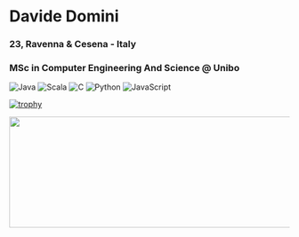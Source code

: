 # Davide Domini
### 23, Ravenna & Cesena - Italy
### MSc in Computer Engineering And Science @ Unibo
<!--
**davidedomini/davidedomini** is a ✨ _special_ ✨ repository because its `README.md` (this file) appears on your GitHub profile.

Here are some ideas to get you started:

- 🔭 I’m currently working on ...
- 🌱 I’m currently learning ...
- 👯 I’m looking to collaborate on ...
- 🤔 I’m looking for help with ...
- 💬 Ask me about ...
- 📫 How to reach me: ...
- 😄 Pronouns: ...
- ⚡ Fun fact: ...
-->

![Java](https://img.shields.io/badge/Java-Fluent-red)
![Scala](https://img.shields.io/badge/Scala-Good-Green)
![C](https://img.shields.io/badge/C-Good-Green)
![Python](https://img.shields.io/badge/Python-Intermediate-blue)
![JavaScript](https://img.shields.io/badge/JavaScript-Beginner-yellow)

[![trophy](https://github-profile-trophy.vercel.app/?username=davidedomini&theme=dracula&row=1)](https://github.com/ryo-ma/github-profile-trophy)

<img src="https://github-readme-stats.vercel.app/api?username=davidedomini&count_private=true&show_icons=true&theme=gruvbox" height=200px width=550px>

